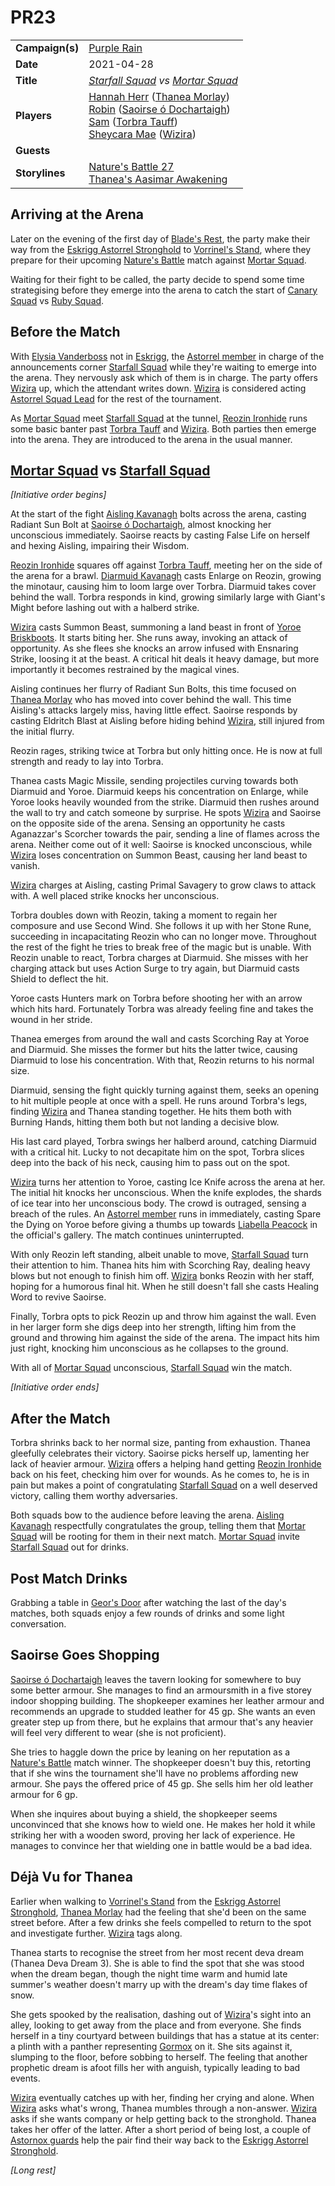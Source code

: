 # PR23

|||
| --- | --- |
| **Campaign(s)** | [Purple Rain](../campaigns/purple-rain.md) | session.3
| **Date** | 2021-04-28 |
| **Title** | *[Starfall Squad](../organisations/astorrel/squads/starfall-squad.md) vs [Mortar Squad](../organisations/astorrel/squads/mortar-squad.md)* |
| **Players** | [Hannah Herr](../players/hannah-herr.md) ([Thanea Morlay](../characters/thanea-morlay.md))<br>[Robin](../players/robin.md) ([Saoirse ó Dochartaigh](../characters/saoirse-o-dochartaigh.md))<br>[Sam](../players/sam.md) ([Torbra Tauff](../characters/torbra-tauff.md))<br>[Sheycara Mae](../players/sheycara-mae.md) ([Wizira](../characters/wizira.md)) |
| **Guests** | |
| **Storylines** | [Nature's Battle 27](../storylines/natures-battle-27.md)<br>[Thanea's Aasimar Awakening](../storylines/thaneas-aasimar-awakening.md) |

## Arriving at the Arena

Later on the evening of the first day of [Blade's Rest](../festivals/blades-rest.md), the party make their way from the [Eskrigg Astorrel Stronghold](../places/strongholds/eskrigg-astorrel-stronghold.md) to [Vorrinel's Stand](../places/buildings/vorrinels-stand.md), where they prepare for their upcoming [Nature's Battle](../mechanics/roleplay/natures-battle.md) match against [Mortar Squad](../organisations/astorrel/squads/mortar-squad.md).

Waiting for their fight to be called, the party decide to spend some time strategising before they emerge into the arena to catch the start of [Canary Squad](../organisations/astorrel/squads/canary-squad.md) vs [Ruby Squad](../organisations/astorrel/squads/ruby-squad.md).

## Before the Match

With [Elysia Vanderboss](../characters/elysia-vanderboss.md) not in [Eskrigg](../places/cities/eskrigg.md), the [Astorrel member](../organisations/astorrel/ranks/astorrel-member.md) in charge of the announcements corner [Starfall Squad](../organisations/astorrel/squads/starfall-squad.md) while they're waiting to emerge into the arena. They nervously ask which of them is in charge. The party offers [Wizira](../characters/wizira.md) up, which the attendant writes down. [Wizira](../characters/wizira.md) is considered acting [Astorrel Squad Lead](../organisations/astorrel/ranks/astorrel-squad-lead.md) for the rest of the tournament.

As [Mortar Squad](../organisations/astorrel/squads/mortar-squad.md) meet [Starfall Squad](../organisations/astorrel/squads/starfall-squad.md) at the tunnel, [Reozin Ironhide](../characters/reozin-ironhide.md) runs some basic banter past [Torbra Tauff](../characters/torbra-tauff.md) and [Wizira](../characters/wizira.md). Both parties then emerge into the arena. They are introduced to the arena in the usual manner.

## [Mortar Squad](../organisations/astorrel/squads/mortar-squad.md) vs [Starfall Squad](../organisations/astorrel/squads/starfall-squad.md)

*[Initiative order begins]*

At the start of the fight [Aisling Kavanagh](../characters/aisling-kavanagh.md) bolts across the arena, casting Radiant Sun Bolt at [Saoirse ó Dochartaigh](../characters/saoirse-o-dochartaigh.md), almost knocking her unconscious immediately. Saoirse reacts by casting False Life on herself and hexing Aisling, impairing their Wisdom.

[Reozin Ironhide](../characters/reozin-ironhide.md) squares off against [Torbra Tauff](../characters/torbra-tauff.md), meeting her on the side of the arena for a brawl. [Diarmuid Kavanagh](../characters/diarmuid-kavanagh.md) casts Enlarge on Reozin, growing the minotaur, causing him to loom large over Torbra. Diarmuid takes cover behind the wall. Torbra responds in kind, growing similarly large with Giant's Might before lashing out with a halberd strike.

[Wizira](../characters/wizira.md) casts Summon Beast, summoning a land beast in front of [Yoroe Briskboots](../characters/yoroe-briskboots.md). It starts biting her. She runs away, invoking an attack of opportunity. As she flees she knocks an arrow infused with Ensnaring Strike, loosing it at the beast. A critical hit deals it heavy damage, but more importantly it becomes restrained by the magical vines.

Aisling continues her flurry of Radiant Sun Bolts, this time focused on [Thanea Morlay](../characters/thanea-morlay.md) who has moved into cover behind the wall. This time Aisling's attacks largely miss, having little effect. Saoirse responds by casting Eldritch Blast at Aisling before hiding behind [Wizira](../characters/wizira.md), still injured from the initial flurry.

Reozin rages, striking twice at Torbra but only hitting once. He is now at full strength and ready to lay into Torbra.

Thanea casts Magic Missile, sending projectiles curving towards both Diarmuid and Yoroe. Diarmuid keeps his concentration on Enlarge, while Yoroe looks heavily wounded from the strike. Diarmuid then rushes around the wall to try and catch someone by surprise. He spots [Wizira](../characters/wizira.md) and Saoirse on the opposite side of the arena. Sensing an opportunity he casts Aganazzar's Scorcher towards the pair, sending a line of flames across the arena. Neither come out of it well: Saoirse is knocked unconscious, while [Wizira](../characters/wizira.md) loses concentration on Summon Beast, causing her land beast to vanish.

[Wizira](../characters/wizira.md) charges at Aisling, casting Primal Savagery to grow claws to attack with. A well placed strike knocks her unconscious.

Torbra doubles down with Reozin, taking a moment to regain her composure and use Second Wind. She follows it up with her Stone Rune, succeeding in incapacitating Reozin who can no longer move. Throughout the rest of the fight he tries to break free of the magic but is unable. With Reozin unable to react, Torbra charges at Diarmuid. She misses with her charging attack but uses Action Surge to try again, but Diarmuid casts Shield to deflect the hit.

Yoroe casts Hunters mark on Torbra before shooting her with an arrow which hits hard. Fortunately Torbra was already feeling fine and takes the wound in her stride.

Thanea emerges from around the wall and casts Scorching Ray at Yoroe and Diarmuid. She misses the former but hits the latter twice, causing Diarmuid to lose his concentration. With that, Reozin returns to his normal size.

Diarmuid, sensing the fight quickly turning against them, seeks an opening to hit multiple people at once with a spell. He runs around Torbra's legs, finding [Wizira](../characters/wizira.md) and Thanea standing together. He hits them both with Burning Hands, hitting them both but not landing a decisive blow.

His last card played, Torbra swings her halberd around, catching Diarmuid with a critical hit. Lucky to not decapitate him on the spot, Torbra slices deep into the back of his neck, causing him to pass out on the spot.

[Wizira](../characters/wizira.md) turns her attention to Yoroe, casting Ice Knife across the arena at her. The initial hit knocks her unconscious. When the knife explodes, the shards of ice tear into her unconscious body. The crowd is outraged, sensing a breach of the rules. An [Astorrel member](../organisations/astorrel/ranks/astorrel-member.md) runs in immediately, casting Spare the Dying on Yoroe before giving a thumbs up towards [Liabella Peacock](../characters/liabella-peacock.md) in the official's gallery. The match continues uninterrupted.

With only Reozin left standing, albeit unable to move, [Starfall Squad](../organisations/astorrel/squads/starfall-squad.md) turn their attention to him. Thanea hits him with Scorching Ray, dealing heavy blows but not enough to finish him off. [Wizira](../characters/wizira.md) bonks Reozin with her staff, hoping for a humorous final hit. When he still doesn't fall she casts Healing Word to revive Saoirse.

Finally, Torbra opts to pick Reozin up and throw him against the wall. Even in her larger form she digs deep into her strength, lifting him from the ground and throwing him against the side of the arena. The impact hits him just right, knocking him unconscious as he collapses to the ground.

With all of [Mortar Squad](../organisations/astorrel/squads/mortar-squad.md) unconscious, [Starfall Squad](../organisations/astorrel/squads/starfall-squad.md) win the match.

*[Initiative order ends]*

## After the Match

Torbra shrinks back to her normal size, panting from exhaustion. Thanea gleefully celebrates their victory. Saoirse picks herself up, lamenting her lack of heavier armour. [Wizira](../characters/wizira.md) offers a helping hand getting [Reozin Ironhide](../characters/reozin-ironhide.md) back on his feet, checking him over for wounds. As he comes to, he is in pain but makes a point of congratulating [Starfall Squad](../organisations/astorrel/squads/starfall-squad.md) on a well deserved victory, calling them worthy adversaries.

Both squads bow to the audience before leaving the arena. [Aisling Kavanagh](../characters/aisling-kavanagh.md) respectfully congratulates the group, telling them that [Mortar Squad](../organisations/astorrel/squads/mortar-squad.md) will be rooting for them in their next match. [Mortar Squad](../organisations/astorrel/squads/mortar-squad.md) invite [Starfall Squad](../organisations/astorrel/squads/starfall-squad.md) out for drinks.

## Post Match Drinks

Grabbing a table in [Geor's Door](../places/buildings/inns-taverns/geors-door.md) after watching the last of the day's matches, both squads enjoy a few rounds of drinks and some light conversation.

## Saoirse Goes Shopping

[Saoirse ó Dochartaigh](../characters/saoirse-o-dochartaigh.md) leaves the tavern looking for somewhere to buy some better armour. She manages to find an armoursmith in a five storey indoor shopping building. The shopkeeper examines her leather armour and recommends an upgrade to studded leather for 45 gp. She wants an even greater step up from there, but he explains that armour that's any heavier will feel very different to wear (she is not proficient).

She tries to haggle down the price by leaning on her reputation as a [Nature's Battle](../mechanics/roleplay/natures-battle.md) match winner. The shopkeeper doesn't buy this, retorting that if she wins the tournament she'll have no problems affording new armour. She pays the offered price of 45 gp. She sells him her old leather armour for 6 gp.

When she inquires about buying a shield, the shopkeeper seems unconvinced that she knows how to wield one. He makes her hold it while striking her with a wooden sword, proving her lack of experience. He manages to convince her that wielding one in battle would be a bad idea.

## Déjà Vu for Thanea

Earlier when walking to [Vorrinel's Stand](../places/buildings/vorrinels-stand.md) from the [Eskrigg Astorrel Stronghold](../places/strongholds/eskrigg-astorrel-stronghold.md), [Thanea Morlay](../characters/thanea-morlay.md) had the feeling that she'd been on the same street before. After a few drinks she feels compelled to return to the spot and investigate further. [Wizira](../characters/wizira.md) tags along.

Thanea starts to recognise the street from her most recent deva dream (Thanea Deva Dream 3). She is able to find the spot that she was stood when the dream began, though the night time warm and humid late summer's weather doesn't marry up with the dream's day time flakes of snow.

She gets spooked by the realisation, dashing out of [Wizira](../characters/wizira.md)'s sight into an alley, looking to get away from the place and from everyone. She finds herself in a tiny courtyard between buildings that has a statue at its center: a plinth with a panther representing [Gormox](../gods/deities/gormox.md) on it. She sits against it, slumping to the floor, before sobbing to herself. The feeling that another prophetic dream is afoot fills her with anguish, typically leading to bad events.

[Wizira](../characters/wizira.md) eventually catches up with her, finding her crying and alone. When [Wizira](../characters/wizira.md) asks what's wrong, Thanea mumbles through a non-answer. [Wizira](../characters/wizira.md) asks if she wants company or help getting back to the stronghold. Thanea takes her offer of the latter. After a short period of being lost, a couple of [Astornox guards](../organisations/astornox/ranks/astornox-guard.md) help the pair find their way back to the [Eskrigg Astorrel Stronghold](../places/strongholds/eskrigg-astorrel-stronghold.md).

*[Long rest]*
